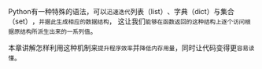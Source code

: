 Python有一种特殊的语法，可以`迅速迭代`列表（list）​、字典（dict）与集合（set）​，`并据此生成相应的数据结构`，
这让我们`能够在函数返回的这种结构上逐个访问根据原结构所派生出来的一系列值`。

本章讲解怎样利用这种机制来`提升程序效率`并`降低内存用量`，同时让代码变得更`容易读懂`。
